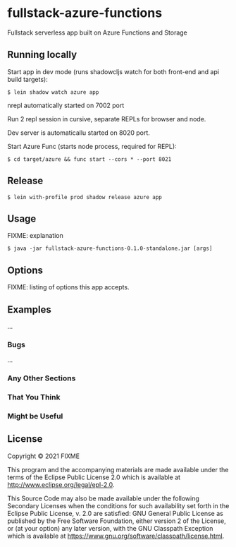 # fullstack-azure-functions

Fullstack serverless app built on Azure Functions and Storage


## Running locally

Start app in dev mode (runs shadowcljs watch for both front-end and api build targets):

    $ lein shadow watch azure app

nrepl automatically started on 7002 port

Run 2 repl session in cursive, separate REPLs for browser and node.

Dev server is automaticallu started on 8020 port.

Start Azure Func (starts node process, required for REPL):

    $ cd target/azure && func start --cors * --port 8021    

## Release

    $ lein with-profile prod shadow release azure app

## Usage

FIXME: explanation

    $ java -jar fullstack-azure-functions-0.1.0-standalone.jar [args]

## Options

FIXME: listing of options this app accepts.

## Examples

...

### Bugs

...

### Any Other Sections
### That You Think
### Might be Useful

## License

Copyright © 2021 FIXME

This program and the accompanying materials are made available under the
terms of the Eclipse Public License 2.0 which is available at
http://www.eclipse.org/legal/epl-2.0.

This Source Code may also be made available under the following Secondary
Licenses when the conditions for such availability set forth in the Eclipse
Public License, v. 2.0 are satisfied: GNU General Public License as published by
the Free Software Foundation, either version 2 of the License, or (at your
option) any later version, with the GNU Classpath Exception which is available
at https://www.gnu.org/software/classpath/license.html.
